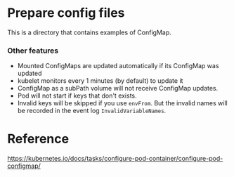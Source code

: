 # Prepare config files

This is a directory that contains examples of ConfigMap.

### Other features
* Mounted ConfigMaps are updated automatically if its ConfigMap was updated
* kubelet monitors every 1 minutes (by default) to update it
* ConfigMap as a subPath volume will not receive ConfigMap updates.
* Pod will not start if keys that don't exists.
* Invalid keys will be skipped if you use `envFrom`. But the invalid names will be recorded in the event log `InvalidVariableNames`.

# Reference
https://kubernetes.io/docs/tasks/configure-pod-container/configure-pod-configmap/


